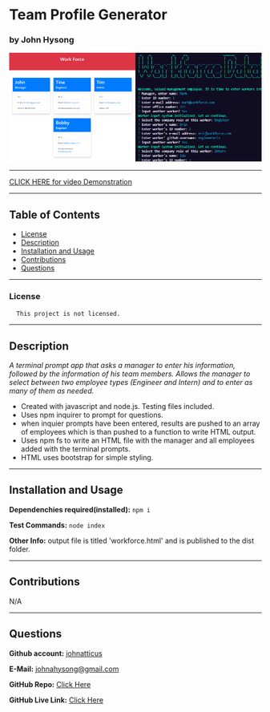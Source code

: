 
# Team Profile Generator

### by John Hysong

![Team Profile Generator](https://raw.githubusercontent.com/johnatticus/Team-Profile-Generator/main/assets/images/screenshot.png)

---

[CLICK HERE for video Demonstration](https://drive.google.com/file/d/1ydCF-lzlrkOI8Bb5tGQ8nzCwG5NOnMPi/view)

---
## Table of Contents
  - [License](#license)
  - [Description](#description)
  - [Installation and Usage](#installation-and-usage)
  - [Contributions](#contributions)
  - [Questions](#questions)

---

### License
      
      This project is not licensed.


---  
## Description

*A terminal prompt app that asks a manager to enter his information, followed by the information of his team members. Allows the manager to select between two employee types (Engineer and Intern) and to enter as many of them as needed.* 

- Created with javascript and node.js. Testing files included.
- Uses npm inquirer to prompt for questions.
- when inquier prompts have been entered, results are pushed to an array of employees which is than pushed to a function to write HTML output.
- Uses npm fs to write an HTML file with the manager and all employees added with the terminal prompts.
- HTML uses bootstrap for simple styling.


---

## Installation and Usage

**Dependenchies required(installed):** `npm i`

**Test Commands:** `node index`

**Other Info:** output file is titled 'workforce.html' and is published to the dist folder.

---

## Contributions

N/A

---

## Questions
**Github account:** [johnatticus](https://github.com/johnatticus)

**E-Mail:** [johnahysong@gmail.com](mailto:johnatticus)

**GitHub Repo:** [Click Here](https://github.com/johnatticus/Team-Profile-Generator)

**GitHub Live Link:** [Click Here](https://johnatticus.github.io/Team-Profile-Generator)


